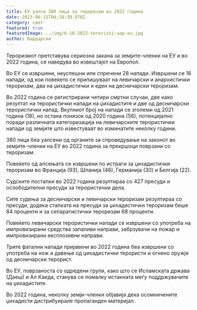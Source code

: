 ```yaml
---
title: ЕУ уапси 380 лица за тероризам во 2022 година
date: 2023-06-15T04:10:39.978Z
category: свет
featured: true
featuredImage: ../img/6-10-2022-teroristi-uap-eu.jpg
author: Вардарски
---
```

Тероризмот претставува сериозна закана за земјите-членки на ЕУ и во 2022 година, се наведува во извештајот на Европол.

Во ЕУ се извршени, неуспешни или спречени 28 напади. Извршени се 16 напади, од кои повеќето се припишуваат на левичарски и анархистички тероризам, два на џихадистички и еден на десничарски тероризам.

Во 2022 година се регистрирани четири смртни случаи, две како резултат на терористички напади на џихадистите и две од десничарски терористички напад. Вкупниот број на напади се зголеми од 2021 година (18), но остана понизок од 2020 година (56), потенцијално поради различната категоризација на левичарските терористички напади од земјите што известуваат во изминатите неколку години.

380 лица беа уапсени од органите за спроведување на законот во земјите-членки на ЕУ во 2022 година за прекршоци поврзани со тероризам.

Повеќето од апсењата се извршени по истраги за џихадистички тероризам во Франција (93), Шпанија (46), Германија (30) и Белгија (22).

Судските постапки во 2022 година резултираа со 427 пресуди и ослободителни пресуди за терористички дела.

Сите судења за десничарски и левичарски тероризам резултираа со пресуди, додека стапката на пресуди за џихадистички тероризам беше 84 проценти и за сепаратистички тероризам 68 проценти.

Повеќето левичарски терористички напади се извршени со употреба на импровизирани средства запаливи направи, забрзувачи на пожар и импровизирани експлозивни направи.

Трите фатални напади пријавени во 2022 година беа извршени со употреба на нож и давење од џихадистички терористи и огнено оружје од десничарски терорист.

Во ЕУ, поврзаноста со одредени групи, како што се Исламската држава (Даеш) и Ал Каеда, станува се помалку истакната меѓу поддржувачите на џихадистите.

Во 2022 година, неколку земји-членки објавија дека осомничените џихадисти дистрибуирале пропаганден материјал.